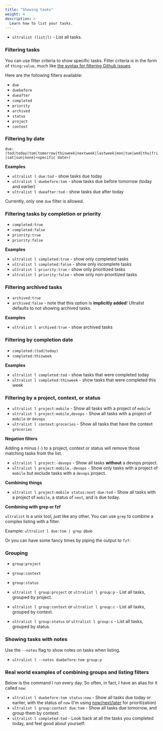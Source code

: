 ```yaml
---
title: "Showing tasks"
weight: 4
description: >
  Learn how to list your tasks.
---
```


* `ultralist (list|l)` - List all tasks.

### Filtering tasks

You can use filter criteria to show specific tasks.  Filter criteria is in the form of `thing:value`, much like [the syntax for filtering Github issues](https://docs.github.com/en/github/managing-your-work-on-github/using-search-to-filter-issues-and-pull-requests).

Here are the following filters available:

* `due`
* `duebefore`
* `dueafter`
* `completed`
* `priority`
* `archived`
* `status`
* `project`
* `context`


### Filtering by date

`due:(tod|today|tom|tomorrow|thisweek|nextweek|lastweek|mon|tue|wed|thu|fri|sat|sun|none|<specific date>)`

**Examples**

* `ultralist l due:tod` - show tasks due today
* `ultralist l duebefore:tom` - show tasks due before tomorrow (today and earlier)
* `ultralist l dueafter:tod` - show tasks due after today

Currently, only one `due` filter is allowed.

### Filtering tasks by completion or priority

* `completed:true`
* `completed:false`
* `priority:true`
* `priority:false`

**Examples**

* `ultralist l completed:true` - show only completed tasks
* `ultralist l completed:false` - show only incomplete tasks
* `ultralist l priority:true` - show only prioritized tasks
* `ultralist l priority:false` - show only non-prioritized tasks

### Filtering archived tasks

* `archived:true`
* `archived:false` - note that this option is **implicitly added**!  Ultralist defaults to not showing archived tasks.

**Examples**

* `ultralist l archived:true` - show archived tasks

### Filtering by completion date

* `completed:(tod|today)`
* `completed:thisweek`

**Examples**

* `ultralist l completed:tod` - show tasks that were completed today
* `ultralist l completed:thisweek` - show tasks that were completed this week

### Filtering by a project, context, or status

* `ultralist l project:mobile` - Show all tasks with a project of `mobile`
* `ultralist l project:mobile,devops` - Show all tasks with a project of `mobile` or `devops`
* `ultralist l context:groceries` - Show all tasks that have the context `groceries`

**Negation filters**

Adding a minus (`-`) to a project, context or status will remove those matching tasks from the list.

* `ultralist l project:-devops` - Show all tasks **without** a devops project.
* `ultralist l project:mobile,-devops` - Show only tasks with a project of `mobile` but exclude tasks with a `devops` project.

**Combining things**

* `ultralist l project:mobile status:next due:tod` - Show all tasks with a project of `mobile`, a status of `next`, and is due today.

**Combining with grep or fzf**

`ultralist` is a unix tool, just like any other.  You can use `grep` to combine a complex listing with a filter.

Example: `ultralist l due:tom | grep @bob`

Or you can have some fancy times by piping the output to `fzf`:

### Grouping

* `group:project`
* `group:context`
* `group:status`

* `ultralist l group:project` or `ultralist l group:p` - List all tasks, grouped by project.
* `ultralist l group:context` or `ultralist l group:c` - List all tasks, grouped by context.
* `ultralist l group:status` or `ultralist l group:s` - List all tasks, grouped by status.

### Showing tasks with notes

Use the `--notes` flag to show notes on tasks when listing.


* `ultralist l --notes duebefore:tom group:p`

### Real world examples of combining groups and listing filters


Below is the command I run every day.  So often, in fact, I have an alias for it called `now`:

* `ultralist l duebefore:tom status:now` - Show all tasks due today or earlier, with the status of `now` (I'm using [now/next/later](https://medium.com/adventures-in-consumer-technology/getting-things-done-the-now-next-later-framework-9cc786b4fad8) for prioritization)
* `ultralist l group:context due:tom` - Show all tasks due tomorrow, and group them by context:
* `ultralist l completed:tod` - Look back at all the tasks you completed today, and feel good about yourself:


